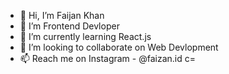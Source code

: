 - 👋 Hi, I’m Faijan Khan
- 👀 I’m Frontend Devloper
- 🌱 I’m currently learning React.js
- 💞️ I’m looking to collaborate on Web Devlopment
- 📫 Reach me on Instagram - @faizan.id c=  


<!---
Faijankhann/Faijankhann is a ✨ special ✨ repository because its `README.md` (this file) appears on your GitHub profile.
You can click the Preview link to take a look at your changes.
--->
